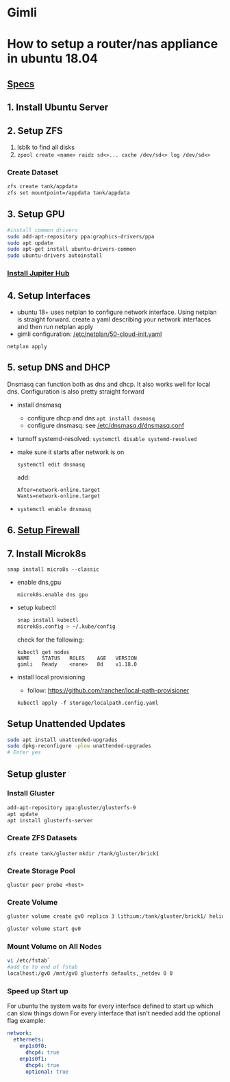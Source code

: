 # Gimli
# How to setup a router/nas appliance in ubuntu 18.04

## [Specs](docs/router-specs.md)

## 1. Install Ubuntu Server
## 2. Setup ZFS
1. lsblk to find all disks
1. `zpool create <name> raidz sd<>... cache /dev/sd<> log /dev/sd<>`
### Create Dataset

```bash
zfs create tank/appdata
zfs set mountpoint=/appdata tank/appdata
```

## 3. Setup GPU
```bash
#install common drivers
sudo add-apt-repository ppa:graphics-drivers/ppa
sudo apt update
sudo apt-get install ubuntu-drivers-common
sudo ubuntu-drivers autoinstall
```
### [Install Jupiter Hub](docs/notebooks.md)

## 4. Setup Interfaces
* ubuntu 18+ uses netplan to configure network interface. Using netplan is straight forward. create a yaml describing your network interfaces and then run netplan apply
* gimli configuration: [/etc/netplan/50-cloud-init.yaml](network/netplan.yaml)

`netplan apply`

## 5. setup DNS and DHCP
Dnsmasq can function both as dns and dhcp. It also works well for local dns. Configuration is also pretty straight forward
* install dnsmasq
  * configure dhcp and dns
`apt install dnsmasq`
  * configure dnsmasq: see [/etc/dnsmasq.d/dnsmasq.conf](network/dnsmasq.conf)

* turnoff systemd-resolved: `systemctl disable systemd-resolved`
* make sure it starts after network is on

    `systemctl edit dnsmasq`

    add:

    ```
    After=network-online.target
    Wants=network-online.target
    ```

* `systemctl enable dnsmasq`

## 6. [Setup Firewall](docs/setup-firewall.md)

## 7. Install Microk8s
`snap install micro8s --classic`
* enable dns,gpu

    `microk8s.enable dns gpu`
* setup kubectl
    ```bash
    snap install kubectl
    microk8s.config > ~/.kube/config
    ```
    check for the following:
    ```
    kubectl get nodes
    NAME    STATUS   ROLES    AGE   VERSION
    gimli   Ready    <none>   8d    v1.18.0
    ```
* install local provisioning 
  * follow: https://github.com/rancher/local-path-provisioner

  `kubectl apply -f storage/localpath.config.yaml`

## Setup Unattended Updates
```sh
sudo apt install unattended-upgrades
sudo dpkg-reconfigure -plow unattended-upgrades
# Enter yes
```

## Setup gluster

### Install Gluster

```sh
add-apt-repository ppa:gluster/glusterfs-9
apt update
apt install glusterfs-server
```

### Create ZFS Datasets
`zfs create tank/gluster`
`mkdir /tank/gluster/brick1`

### Create Storage Pool
```
gluster peer probe <host>
```
### Create Volume
```sh
gluster volume create gv0 replica 3 lithium:/tank/gluster/brick1/ helium: tank/gluster/brick1/ gimli:/tank/gluster/brick1/ 

gluster volume start gv0
```
### Mount Volume on All Nodes
```sh
vi /etc/fstab`
#add to to end of fstab
localhost:/gv0 /mnt/gv0 glusterfs defaults,_netdev 0 0
```

### Speed up Start up
For ubuntu the system waits for every interface defined to start up which can slow things down
For every interface that isn't needed add the optional flag
example:

```yaml
network:
  ethernets:
    enp1s0f0:
      dhcp4: true
    enp1s0f1:
      dhcp4: true
      optional: true
```
